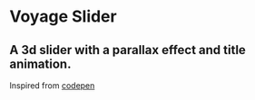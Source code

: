 # Voyage Slider
## A 3d slider with a parallax effect and title animation.
Inspired from <a href='https://codepen.io/dev_loop/full/MWKbJmO'> codepen <a/>



